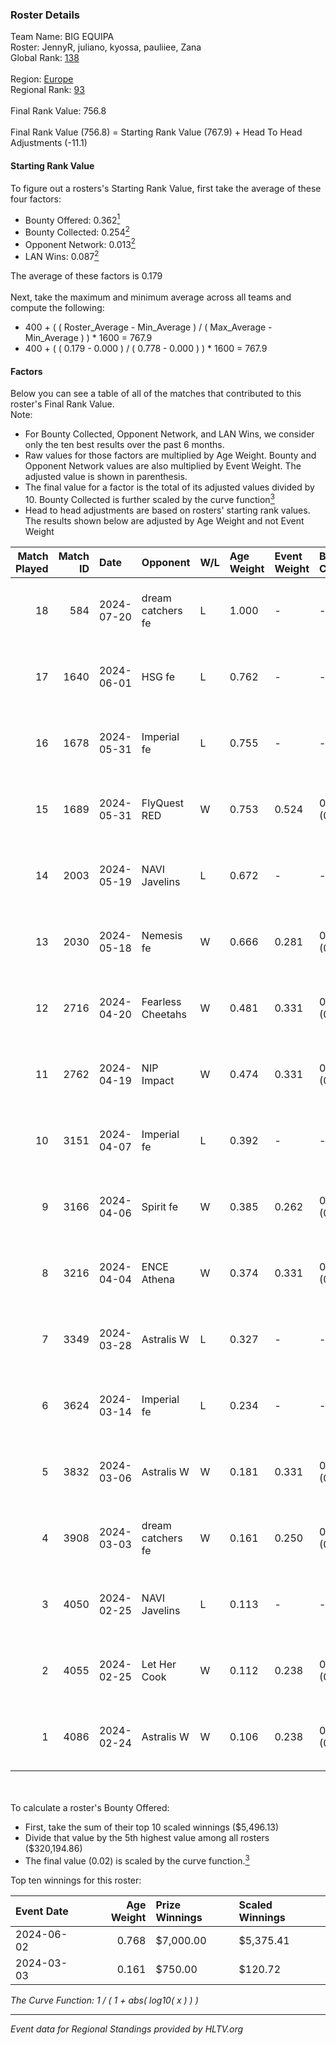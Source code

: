 ### Roster Details<br />
Team Name: BIG EQUIPA<br />
Roster: JennyR, juliano, kyossa, pauliiee, Zana<br />
Global Rank: [138](../../standings_global_2024_08_06.md)<br />
<br />
Region: [Europe]( ../../standings_europe_2024_08_06.md)<br />
Regional Rank: [93]( ../../standings_europe_2024_08_06.md)<br />
<br />
Final Rank Value:  756.8<br />
<br />
Final Rank Value (756.8) = Starting Rank Value (767.9) + Head To Head Adjustments (-11.1)<br />

#### Starting Rank Value<br />
To figure out a rosters's Starting Rank Value, first take the average of these four factors:<br />
- Bounty Offered: 0.362[<sup>1</sup>](#table2)
- Bounty Collected: 0.254[<sup>2</sup>](#table1)
- Opponent Network: 0.013[<sup>2</sup>](#table1)
- LAN Wins: 0.087[<sup>2</sup>](#table1)

The average of these factors is 0.179<br />
<br />
Next, take the maximum and minimum average across all teams and compute the following:<br />
- 400 + ( ( Roster_Average - Min_Average ) / ( Max_Average - Min_Average ) ) * 1600 = 767.9
- 400 + ( ( 0.179 - 0.000 ) / ( 0.778 - 0.000 ) ) * 1600 = 767.9


#### Factors<br />
Below you can see a table of all of the matches that contributed to this roster's Final Rank Value.<br />
Note:<br />

- For Bounty Collected, Opponent Network, and LAN Wins, we consider only the ten best results over the past 6 months.
- Raw values for those factors are multiplied by Age Weight. Bounty and Opponent Network values are also multiplied by Event Weight. The adjusted value is shown in parenthesis.
- The final value for a factor is the total of its adjusted values divided by 10. Bounty Collected is further scaled by the curve function[<sup>3</sup>](#curveFunction)
- Head to head adjustments are based on rosters' starting rank values. The results shown below are adjusted by Age Weight and not Event Weight
<span id="table1"></span><br />


| Match Played | Match ID | Date       | Opponent          | W/L | Age Weight | Event Weight | Bounty Collected | Opponent Network | LAN Wins  | H2H Adj. | Roster                                  |
| -: | -: | :- | :- | :- | :- | :- | :- | :- | :- | -: | :- |
|           18 |      584 | 2024-07-20 | dream catchers fe | L   | 1.000      | -            | -                | -                | -         |   -18.13 | JennyR, juliano, kyossa, pauliiee, Zana |
|           17 |     1640 | 2024-06-01 | HSG fe            | L   | 0.762      | -            | -                | -                | -         |    -9.96 | JennyR, juliano, kyossa, pauliiee, Zana |
|           16 |     1678 | 2024-05-31 | Imperial fe       | L   | 0.755      | -            | -                | -                | -         |    -4.53 | JennyR, juliano, kyossa, pauliiee, Zana |
|           15 |     1689 | 2024-05-31 | FlyQuest RED      | W   | 0.753      | 0.524        | 0.017 (0.007)    | 0.136 (0.054)    | 1 (0.753) |    11.50 | JennyR, juliano, kyossa, pauliiee, Zana |
|           14 |     2003 | 2024-05-19 | NAVI Javelins     | L   | 0.672      | -            | -                | -                | -         |    -8.65 | JennyR, juliano, kyossa, pauliiee, Zana |
|           13 |     2030 | 2024-05-18 | Nemesis fe        | W   | 0.666      | 0.281        | 0.000 (0.000)    | 0.000 (0.000)    | 0 (0.000) |     2.17 | JennyR, juliano, kyossa, pauliiee, Zana |
|           12 |     2716 | 2024-04-20 | Fearless Cheetahs | W   | 0.481      | 0.331        | 0.003 (0.000)    | 0.062 (0.010)    | 0 (0.000) |     6.03 | JennyR, juliano, kyossa, pauliiee, Zana |
|           11 |     2762 | 2024-04-19 | NIP Impact        | W   | 0.474      | 0.331        | 0.008 (0.001)    | 0.219 (0.034)    | 0 (0.000) |     6.64 | JennyR, juliano, kyossa, pauliiee, Zana |
|           10 |     3151 | 2024-04-07 | Imperial fe       | L   | 0.392      | -            | -                | -                | -         |    -2.26 | JennyR, juliano, kyossa, pauliiee, Zana |
|            9 |     3166 | 2024-04-06 | Spirit fe         | W   | 0.385      | 0.262        | 0.005 (0.001)    | 0.136 (0.014)    | 0 (0.000) |     4.29 | JennyR, juliano, kyossa, pauliiee, Zana |
|            8 |     3216 | 2024-04-04 | ENCE Athena       | W   | 0.374      | 0.331        | 0.002 (0.000)    | 0.033 (0.004)    | 0 (0.000) |     3.87 | JennyR, juliano, kyossa, pauliiee, Zana |
|            7 |     3349 | 2024-03-28 | Astralis W        | L   | 0.327      | -            | -                | -                | -         |    -6.69 | JennyR, juliano, kyossa, pauliiee, Zana |
|            6 |     3624 | 2024-03-14 | Imperial fe       | L   | 0.234      | -            | -                | -                | -         |    -1.38 | JennyR, juliano, kyossa, pauliiee, Zana |
|            5 |     3832 | 2024-03-06 | Astralis W        | W   | 0.181      | 0.331        | 0.001 (0.000)    | 0.019 (0.001)    | 0 (0.000) |     1.71 | JennyR, juliano, kyossa, pauliiee, Zana |
|            4 |     3908 | 2024-03-03 | dream catchers fe | W   | 0.161      | 0.250        | 0.016 (0.001)    | 0.167 (0.007)    | 0 (0.000) |     2.15 | JennyR, juliano, kyossa, pauliiee, Zana |
|            3 |     4050 | 2024-02-25 | NAVI Javelins     | L   | 0.113      | -            | -                | -                | -         |    -1.54 | JennyR, juliano, kyossa, pauliiee, Zana |
|            2 |     4055 | 2024-02-25 | Let Her Cook      | W   | 0.112      | 0.238        | 0.060 (0.002)    | 0.137 (0.004)    | 0 (0.000) |     2.50 | JennyR, juliano, kyossa, pauliiee, Zana |
|            1 |     4086 | 2024-02-24 | Astralis W        | W   | 0.106      | 0.238        | 0.002 (0.000)    | 0.060 (0.002)    | 0 (0.000) |     1.19 | JennyR, juliano, kyossa, pauliiee, Zana |

<br />
<span id="table2"></span><br />
To calculate a roster's Bounty Offered:<br />

- First, take the sum of their top 10 scaled winnings ($5,496.13)
- Divide that value by the 5th highest value among all rosters ($320,194.86)
- The final value (0.02) is scaled by the curve function.[<sup>3</sup>](#curveFunction)

Top ten winnings for this roster:<br />

| Event Date | Age Weight | Prize Winnings | Scaled Winnings |
| :- | -: | :- | :- |
| 2024-06-02 |      0.768 | $7,000.00      | $5,375.41       |
| 2024-03-03 |      0.161 | $750.00        | $120.72         |


<span id="curveFunction"></span>_The Curve Function: 1 / ( 1 + abs( log10( x ) ) )_<br />

---
_Event data for Regional Standings provided by HLTV.org_<br />
